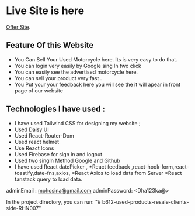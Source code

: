 # Live Site is here

[Offer Site](https://offer-up-40cc0.web.app/).

## Feature Of this Website
 * You Can Sell Your Used Motorcycle here. Its is very easy to do that. 
 * You can login very easily by Google sing In two click 
 * You can easily see the advertised motorcycle here.
 * You can sell your product very fast . 
 * You Put your your feedback here you will see the it will apear in front page of our website 
 

## Technologies I have used :
  * I have used Tailwind CSS for designing my website ; 
  * Used Daisy UI 
  * Used React-Router-Dom 
  * Used react helmet
  * Use React Icons 
  * Used Firebase for sign in and logout 
  * Used two singIn Method Google and Github 
  * I have used React datePicker , 
  *React feedback ,react-hook-form,react-toastify,date-fns,axios, 
  *React Axios to load data from Server
  *React tanstack query to load data.

adminEmail : <mohosina@gmail.com>
adminPassword: <Dha123ka@>
  


In the project directory, you can run:
"# b612-used-products-resale-clients-side-RHN007" 
